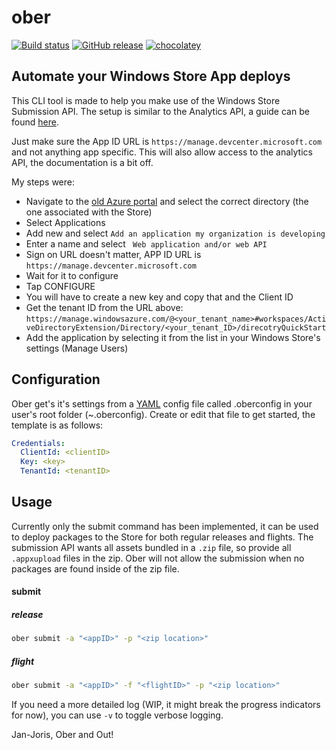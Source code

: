 ober
====

[![Build status](https://img.shields.io/appveyor/ci/janjoris/ober/master.svg)](https://ci.appveyor.com/project/JanJoris/ober) [![GitHub release](https://img.shields.io/github/release/janjoris/ober.svg)](https://github.com/JanJoris/ober/releases) [![chocolatey](https://img.shields.io/chocolatey/v/ober.portable.svg)](https://chocolatey.org/packages/ober.portable) 

##  Automate your Windows Store App deploys

This CLI tool is made to help you make use of the Windows Store Submission API. The setup is similar to the Analytics API, a guide can be found [here](https://blogs.windows.com/buildingapps/2016/03/01/windows-store-analytics-api-now-available/).

Just make sure the App ID URL is `https://manage.devcenter.microsoft.com` and not anything app specific. This will also allow access to the analytics API, the documentation is a bit off.

My steps were:

* Navigate to the [old Azure portal](https://manage.windowsazure.com) and select the correct directory (the one associated with the Store)
* Select Applications
* Add new and select `Add an application my organization is developing`
* Enter a name and select ` Web application and/or web API`
* Sign on URL doesn't matter, APP ID URL is `https://manage.devcenter.microsoft.com`
* Wait for it to configure
* Tap CONFIGURE
* You will have to create a new key and copy that and the Client ID
* Get the tenant ID from the URL above: `https://manage.windowsazure.com/@<your_tenant_name>#workspaces/ActiveDirectoryExtension/Directory/<your_tenant_ID>/direcotryQuickStart`
* Add the application by selecting it from the list in your Windows Store's settings (Manage Users)

## Configuration

Ober get's it's settings from a [YAML](http://yaml.org/) config file called .oberconfig in your user's root folder (~\.oberconfig). Create or edit that file to get started, the template is as follows:

```yaml
Credentials:
  ClientId: <clientID>
  Key: <key>
  TenantId: <tenantID>
```

## Usage

Currently only the submit command has been implemented, it can be used to deploy packages to the Store for both regular releases and flights. The submission API wants all assets bundled in a `.zip` file, so provide all `.appxupload` files in the zip. Ober will not allow the submission when no packages are found inside of the zip file.

#### submit

##### release

```bash
ober submit -a "<appID>" -p "<zip location>"
```
##### flight

```bash
ober submit -a "<appID>" -f "<flightID>" -p "<zip location>"
```

If you need a more detailed log (WIP, it might break the progress indicators for now), you can use `-v` to toggle verbose logging.

Jan-Joris, Ober and Out!
